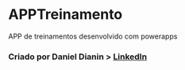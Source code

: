 # APPTreinamento
APP de treinamentos desenvolvido com powerapps
<h3> Criado por Daniel Dianin > <a href="https://www.linkedin.com/in/danieldianin" target="_blank"> LinkedIn </a> </h3>
